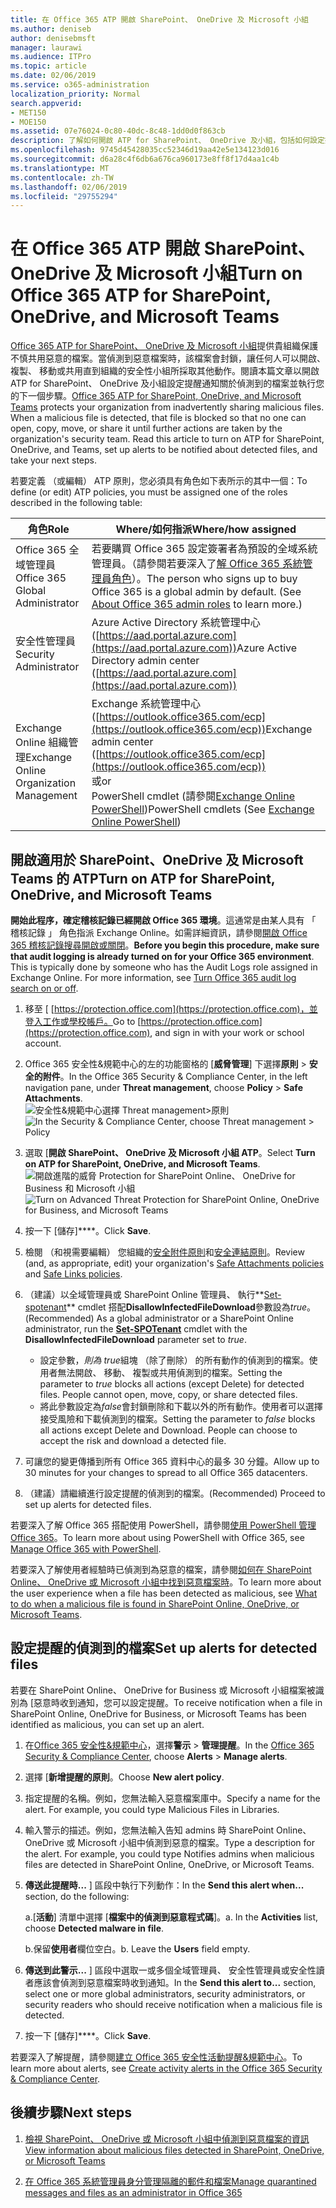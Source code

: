 ```yaml
---
title: 在 Office 365 ATP 開啟 SharePoint、 OneDrive 及 Microsoft 小組
ms.author: deniseb
author: denisebmsft
manager: laurawi
ms.audience: ITPro
ms.topic: article
ms.date: 02/06/2019
ms.service: o365-administration
localization_priority: Normal
search.appverid:
- MET150
- MOE150
ms.assetid: 07e76024-0c80-40dc-8c48-1dd0d0f863cb
description: 了解如何開啟 ATP for SharePoint、 OneDrive 及小組，包括如何設定提醒的偵測到的檔案。
ms.openlocfilehash: 9745d45428035cc52346d19aa42e5e134123d016
ms.sourcegitcommit: d6a28c4f6db6a676ca960173e8ff8f17d4aa1c4b
ms.translationtype: MT
ms.contentlocale: zh-TW
ms.lasthandoff: 02/06/2019
ms.locfileid: "29755294"
---
```

# <a name="turn-on-office-365-atp-for-sharepoint-onedrive-and-microsoft-teams"></a><span data-ttu-id="59e2d-103">在 Office 365 ATP 開啟 SharePoint、 OneDrive 及 Microsoft 小組</span><span class="sxs-lookup"><span data-stu-id="59e2d-103">Turn on Office 365 ATP for SharePoint, OneDrive, and Microsoft Teams</span></span>

<span data-ttu-id="59e2d-p101">[Office 365 ATP for SharePoint、 OneDrive 及 Microsoft 小組](atp-for-spo-odb-and-teams.md)提供貴組織保護不慎共用惡意的檔案。當偵測到惡意檔案時，該檔案會封鎖，讓任何人可以開啟、 複製、 移動或共用直到組織的安全性小組所採取其他動作。閱讀本篇文章以開啟 ATP for SharePoint、 OneDrive 及小組設定提醒通知關於偵測到的檔案並執行您的下一個步驟。</span><span class="sxs-lookup"><span data-stu-id="59e2d-p101">[Office 365 ATP for SharePoint, OneDrive, and Microsoft Teams](atp-for-spo-odb-and-teams.md) protects your organization from inadvertently sharing malicious files. When a malicious file is detected, that file is blocked so that no one can open, copy, move, or share it until further actions are taken by the organization's security team. Read this article to turn on ATP for SharePoint, OneDrive, and Teams, set up alerts to be notified about detected files, and take your next steps.</span></span> 
  
<span data-ttu-id="59e2d-107">若要定義 （或編輯） ATP 原則，您必須具有角色如下表所示的其中一個：</span><span class="sxs-lookup"><span data-stu-id="59e2d-107">To define (or edit) ATP policies, you must be assigned one of the roles described in the following table:</span></span>

|<span data-ttu-id="59e2d-108">角色</span><span class="sxs-lookup"><span data-stu-id="59e2d-108">Role</span></span>  |<span data-ttu-id="59e2d-109">Where/如何指派</span><span class="sxs-lookup"><span data-stu-id="59e2d-109">Where/how assigned</span></span>  |
|---------|---------|
|<span data-ttu-id="59e2d-110">Office 365 全域管理員</span><span class="sxs-lookup"><span data-stu-id="59e2d-110">Office 365 Global Administrator</span></span> |<span data-ttu-id="59e2d-p102">若要購買 Office 365 設定簽署者為預設的全域系統管理員。（請參閱若要深入了[解 Office 365 系統管理員角色](https://docs.microsoft.com/office365/admin/add-users/about-admin-roles)）。</span><span class="sxs-lookup"><span data-stu-id="59e2d-p102">The person who signs up to buy Office 365 is a global admin by default. (See [About Office 365 admin roles](https://docs.microsoft.com/office365/admin/add-users/about-admin-roles) to learn more.)</span></span>         |
|<span data-ttu-id="59e2d-113">安全性管理員</span><span class="sxs-lookup"><span data-stu-id="59e2d-113">Security Administrator</span></span> |<span data-ttu-id="59e2d-114">Azure Active Directory 系統管理中心 ([https://aad.portal.azure.com](https://aad.portal.azure.com))</span><span class="sxs-lookup"><span data-stu-id="59e2d-114">Azure Active Directory admin center ([https://aad.portal.azure.com](https://aad.portal.azure.com))</span></span>|
|<span data-ttu-id="59e2d-115">Exchange Online 組織管理</span><span class="sxs-lookup"><span data-stu-id="59e2d-115">Exchange Online Organization Management</span></span> |<span data-ttu-id="59e2d-116">Exchange 系統管理中心 ([https://outlook.office365.com/ecp](https://outlook.office365.com/ecp))</span><span class="sxs-lookup"><span data-stu-id="59e2d-116">Exchange admin center ([https://outlook.office365.com/ecp](https://outlook.office365.com/ecp))</span></span> <br><span data-ttu-id="59e2d-117">或</span><span class="sxs-lookup"><span data-stu-id="59e2d-117">or</span></span> <br>  <span data-ttu-id="59e2d-118">PowerShell cmdlet (請參閱[Exchange Online PowerShell](https://docs.microsoft.com/powershell/exchange/exchange-online/exchange-online-powershell?view=exchange-ps))</span><span class="sxs-lookup"><span data-stu-id="59e2d-118">PowerShell cmdlets (See [Exchange Online PowerShell](https://docs.microsoft.com/powershell/exchange/exchange-online/exchange-online-powershell?view=exchange-ps))</span></span> |
  
## <a name="turn-on-atp-for-sharepoint-onedrive-and-microsoft-teams"></a><span data-ttu-id="59e2d-119">開啟適用於 SharePoint、OneDrive 及 Microsoft Teams 的 ATP</span><span class="sxs-lookup"><span data-stu-id="59e2d-119">Turn on ATP for SharePoint, OneDrive, and Microsoft Teams</span></span>

<span data-ttu-id="59e2d-p103">**開始此程序，確定稽核記錄已經開啟 Office 365 環境**。這通常是由某人具有 「 稽核記錄 」 角色指派 Exchange Online。如需詳細資訊，請參閱[開啟 Office 365 稽核記錄搜尋開啟或關閉](turn-audit-log-search-on-or-off.md)。</span><span class="sxs-lookup"><span data-stu-id="59e2d-p103">**Before you begin this procedure, make sure that audit logging is already turned on for your Office 365 environment**. This is typically done by someone who has the Audit Logs role assigned in Exchange Online. For more information, see [Turn Office 365 audit log search on or off](turn-audit-log-search-on-or-off.md).</span></span>
  
1. <span data-ttu-id="59e2d-123">移至 [ [https://protection.office.com](https://protection.office.com)，並登入工作或學校帳戶。</span><span class="sxs-lookup"><span data-stu-id="59e2d-123">Go to [https://protection.office.com](https://protection.office.com), and sign in with your work or school account.</span></span>
    
2. <span data-ttu-id="59e2d-124">Office 365 安全性&amp;規範中心的左的功能窗格的 [**威脅管理**] 下選擇**原則** \> **安全的附件**。</span><span class="sxs-lookup"><span data-stu-id="59e2d-124">In the Office 365 Security &amp; Compliance Center, in the left navigation pane, under **Threat management**, choose **Policy** \> **Safe Attachments**.</span></span> <br/><span data-ttu-id="59e2d-125">![安全性&amp;規範中心選擇 Threat management\>原則](media/08849c91-f043-4cd1-a55e-d440c86442f2.png)</span><span class="sxs-lookup"><span data-stu-id="59e2d-125">![In the Security &amp; Compliance Center, choose Threat management \> Policy](media/08849c91-f043-4cd1-a55e-d440c86442f2.png)</span></span>
  
3. <span data-ttu-id="59e2d-126">選取 [**開啟 SharePoint、 OneDrive 及 Microsoft 小組 ATP**。</span><span class="sxs-lookup"><span data-stu-id="59e2d-126">Select **Turn on ATP for SharePoint, OneDrive, and Microsoft Teams**.</span></span><br/><span data-ttu-id="59e2d-127">![開啟進階的威脅 Protection for SharePoint Online、 OneDrive for Business 和 Microsoft 小組](media/48cfaace-59cc-4e60-bf86-05ff6b99bdbf.png)</span><span class="sxs-lookup"><span data-stu-id="59e2d-127">![Turn on Advanced Threat Protection for SharePoint Online, OneDrive for Business, and Microsoft Teams](media/48cfaace-59cc-4e60-bf86-05ff6b99bdbf.png)</span></span>
  
4. <span data-ttu-id="59e2d-128">按一下 [儲存]\*\*\*\*。</span><span class="sxs-lookup"><span data-stu-id="59e2d-128">Click **Save**.</span></span>
    
5. <span data-ttu-id="59e2d-129">檢閱 （和視需要編輯） 您組織的[安全附件原則](set-up-atp-safe-attachments-policies.md)和[安全連結原則](set-up-atp-safe-links-policies.md)。</span><span class="sxs-lookup"><span data-stu-id="59e2d-129">Review (and, as appropriate, edit) your organization's [Safe Attachments policies](set-up-atp-safe-attachments-policies.md) and [Safe Links policies](set-up-atp-safe-links-policies.md).</span></span>
    
6. <span data-ttu-id="59e2d-130">（建議）以全域管理員或 SharePoint Online 管理員、 執行**[Set-spotenant](https://docs.microsoft.com/powershell/module/sharepoint-online/Set-SPOTenant?view=sharepoint-ps)** cmdlet 搭配**DisallowInfectedFileDownload**參數設為*true*。</span><span class="sxs-lookup"><span data-stu-id="59e2d-130">(Recommended) As a global administrator or a SharePoint Online administrator, run the **[Set-SPOTenant](https://docs.microsoft.com/powershell/module/sharepoint-online/Set-SPOTenant?view=sharepoint-ps)** cmdlet with the **DisallowInfectedFileDownload** parameter set to  *true*.</span></span> <br/>
      - <span data-ttu-id="59e2d-p104">設定參數，*則為 true*組塊 （除了刪除） 的所有動作的偵測到的檔案。使用者無法開啟、 移動、 複製或共用偵測到的檔案。</span><span class="sxs-lookup"><span data-stu-id="59e2d-p104">Setting the parameter to *true* blocks all actions (except Delete) for detected files. People cannot open, move, copy, or share detected files.</span></span>
      - <span data-ttu-id="59e2d-p105">將此參數設定為*false*會封鎖刪除和下載以外的所有動作。使用者可以選擇接受風險和下載偵測到的檔案。</span><span class="sxs-lookup"><span data-stu-id="59e2d-p105">Setting the parameter to *false* blocks all actions except Delete and Download. People can choose to accept the risk and download a detected file.</span></span>  
   
7. <span data-ttu-id="59e2d-135">可讓您的變更傳播到所有 Office 365 資料中心的最多 30 分鐘。</span><span class="sxs-lookup"><span data-stu-id="59e2d-135">Allow up to 30 minutes for your changes to spread to all Office 365 datacenters.</span></span>
    
8. <span data-ttu-id="59e2d-136">（建議）請繼續進行設定提醒的偵測到的檔案。</span><span class="sxs-lookup"><span data-stu-id="59e2d-136">(Recommended) Proceed to set up alerts for detected files.</span></span>
    
<span data-ttu-id="59e2d-137">若要深入了解 Office 365 搭配使用 PowerShell，請參閱[使用 PowerShell 管理 Office 365](https://docs.microsoft.com/office365/enterprise/powershell/manage-office-365-with-office-365-powershell)。</span><span class="sxs-lookup"><span data-stu-id="59e2d-137">To learn more about using PowerShell with Office 365, see [Manage Office 365 with PowerShell](https://docs.microsoft.com/office365/enterprise/powershell/manage-office-365-with-office-365-powershell).</span></span> 

<span data-ttu-id="59e2d-138">若要深入了解使用者經驗時已偵測到為惡意的檔案，請參閱[如何在 SharePoint Online、 OneDrive 或 Microsoft 小組中找到惡意檔案時](https://support.office.com/article/01e902ad-a903-4e0f-b093-1e1ac0c37ad2)。</span><span class="sxs-lookup"><span data-stu-id="59e2d-138">To learn more about the user experience when a file has been detected as malicious, see [What to do when a malicious file is found in SharePoint Online, OneDrive, or Microsoft Teams](https://support.office.com/article/01e902ad-a903-4e0f-b093-1e1ac0c37ad2).</span></span> 
  
## <a name="set-up-alerts-for-detected-files"></a><span data-ttu-id="59e2d-139">設定提醒的偵測到的檔案</span><span class="sxs-lookup"><span data-stu-id="59e2d-139">Set up alerts for detected files</span></span>

<span data-ttu-id="59e2d-140">若要在 SharePoint Online、 OneDrive for Business 或 Microsoft 小組檔案被識別為 [惡意時收到通知，您可以設定提醒。</span><span class="sxs-lookup"><span data-stu-id="59e2d-140">To receive notification when a file in SharePoint Online, OneDrive for Business, or Microsoft Teams has been identified as malicious, you can set up an alert.</span></span>
  
1. <span data-ttu-id="59e2d-141">在[Office 365 安全性&amp;規範中心](https://protection.office.com)，選擇**警示** \> **管理提醒**。</span><span class="sxs-lookup"><span data-stu-id="59e2d-141">In the [Office 365 Security &amp; Compliance Center](https://protection.office.com), choose **Alerts** \> **Manage alerts**.</span></span>
    
2. <span data-ttu-id="59e2d-142">選擇 [**新增提醒的原則**。</span><span class="sxs-lookup"><span data-stu-id="59e2d-142">Choose **New alert policy**.</span></span>
    
3. <span data-ttu-id="59e2d-p106">指定提醒的名稱。例如，您無法輸入惡意檔案庫中。</span><span class="sxs-lookup"><span data-stu-id="59e2d-p106">Specify a name for the alert. For example, you could type Malicious Files in Libraries.</span></span>
    
4. <span data-ttu-id="59e2d-p107">輸入警示的描述。例如，您無法輸入告知 admins 時 SharePoint Online、 OneDrive 或 Microsoft 小組中偵測到惡意的檔案。</span><span class="sxs-lookup"><span data-stu-id="59e2d-p107">Type a description for the alert. For example, you could type Notifies admins when malicious files are detected in SharePoint Online, OneDrive, or Microsoft Teams.</span></span>
    
5. <span data-ttu-id="59e2d-147">**傳送此提醒時...** ] 區段中執行下列動作：</span><span class="sxs-lookup"><span data-stu-id="59e2d-147">In the **Send this alert when...** section, do the following:</span></span> 
    
    <span data-ttu-id="59e2d-p108">a.[**活動**] 清單中選擇 [**檔案中的偵測到惡意程式碼**]。</span><span class="sxs-lookup"><span data-stu-id="59e2d-p108">a. In the **Activities** list, choose **Detected malware in file**.</span></span>
    
    <span data-ttu-id="59e2d-p109">b.保留**使用者**欄位空白。</span><span class="sxs-lookup"><span data-stu-id="59e2d-p109">b. Leave the **Users** field empty.</span></span> 
    
6. <span data-ttu-id="59e2d-152">**傳送到此警示...** ] 區段中選取一或多個全域管理員、 安全性管理員或安全性讀者應該會偵測到惡意檔案時收到通知。</span><span class="sxs-lookup"><span data-stu-id="59e2d-152">In the **Send this alert to...** section, select one or more global administrators, security administrators, or security readers who should receive notification when a malicious file is detected.</span></span> 
    
7. <span data-ttu-id="59e2d-153">按一下 [儲存]\*\*\*\*。</span><span class="sxs-lookup"><span data-stu-id="59e2d-153">Click **Save**.</span></span>
    
<span data-ttu-id="59e2d-154">若要深入了解提醒，請參閱[建立 Office 365 安全性活動提醒&amp;規範中心](create-activity-alerts.md)。</span><span class="sxs-lookup"><span data-stu-id="59e2d-154">To learn more about alerts, see [Create activity alerts in the Office 365 Security &amp; Compliance Center](create-activity-alerts.md).</span></span> 
  
## <a name="next-steps"></a><span data-ttu-id="59e2d-155">後續步驟</span><span class="sxs-lookup"><span data-stu-id="59e2d-155">Next steps</span></span>

1. [<span data-ttu-id="59e2d-156">檢視 SharePoint、 OneDrive 或 Microsoft 小組中偵測到惡意檔案的資訊</span><span class="sxs-lookup"><span data-stu-id="59e2d-156">View information about malicious files detected in SharePoint, OneDrive, or Microsoft Teams</span></span>](malicious-files-detected-in-spo-odb-or-teams.md)
    
2. [<span data-ttu-id="59e2d-157">在 Office 365 系統管理員身分管理隔離的郵件和檔案</span><span class="sxs-lookup"><span data-stu-id="59e2d-157">Manage quarantined messages and files as an administrator in Office 365</span></span>](manage-quarantined-messages-and-files.md)
    

  

